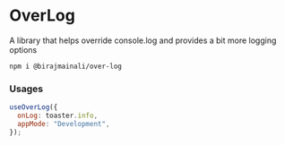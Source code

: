 # OverLog

A library that helps override console.log and provides a bit more logging options

```
npm i @birajmainali/over-log
```

### Usages

```js
useOverLog({
  onLog: toaster.info,
  appMode: "Development",
});
```
